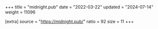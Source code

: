 +++
title = "midnight.pub"
date = "2022-03-22"
updated = "2024-07-14"
weight = 11096

[extra]
source = "https://midnight.pub/"
ratio = 92
size = 11
+++
